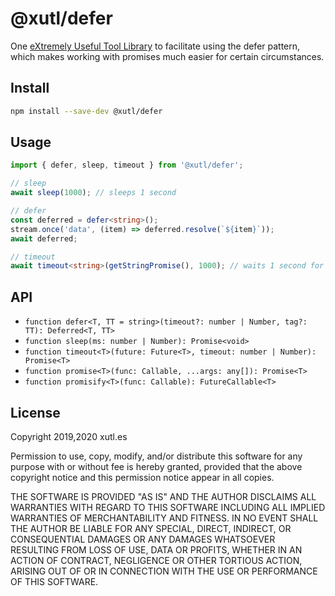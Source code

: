 # @xutl/defer

One [eXtremely Useful Tool Library](https://xutl.es) to facilitate using the defer pattern, which makes working with promises much easier for certain circumstances.

## Install

```bash
npm install --save-dev @xutl/defer
```

## Usage

```typescript
import { defer, sleep, timeout } from '@xutl/defer';

// sleep
await sleep(1000); // sleeps 1 second

// defer
const deferred = defer<string>();
stream.once('data', (item) => deferred.resolve(`${item}`));
await deferred;

// timeout
await timeout<string>(getStringPromise(), 1000); // waits 1 second for promise to resolve. otherwise rejects with timeout error
```

## API

- `function defer<T, TT = string>(timeout?: number | Number, tag?: TT): Deferred<T, TT>`
- `function sleep(ms: number | Number): Promise<void>`
- `function timeout<T>(future: Future<T>, timeout: number | Number): Promise<T>`
- `function promise<T>(func: Callable, ...args: any[]): Promise<T>`
- `function promisify<T>(func: Callable): FutureCallable<T>`

## License

Copyright 2019,2020 xutl.es

Permission to use, copy, modify, and/or distribute this software for any purpose with or without fee is hereby granted, provided that the above copyright notice and this permission notice appear in all copies.

THE SOFTWARE IS PROVIDED "AS IS" AND THE AUTHOR DISCLAIMS ALL WARRANTIES WITH REGARD TO THIS SOFTWARE INCLUDING ALL IMPLIED WARRANTIES OF MERCHANTABILITY AND FITNESS. IN NO EVENT SHALL THE AUTHOR BE LIABLE FOR ANY SPECIAL, DIRECT, INDIRECT, OR CONSEQUENTIAL DAMAGES OR ANY DAMAGES WHATSOEVER RESULTING FROM LOSS OF USE, DATA OR PROFITS, WHETHER IN AN ACTION OF CONTRACT, NEGLIGENCE OR OTHER TORTIOUS ACTION, ARISING OUT OF OR IN CONNECTION WITH THE USE OR PERFORMANCE OF THIS SOFTWARE.
